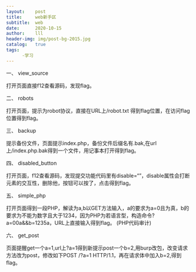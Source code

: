 ```yaml
---
layout:    post
title:     web新手区
subtitle:  web
date:      2020-10-15
author:    lll
header-img: img/post-bg-2015.jpg
catalog:   true
tags:
      -学习
---
```


一、 view_source

  打开页面直接f12查看源码，发现flag。
  
二、 robots

  打开页面，提示为robot协议，直接在URL上/robot.txt 得到flag位置，在访问flag位置得到flag。
  
三、 backup

  提示备份文件，页面提示index.php，备份文件后缀名有.bak,在url上/index.php.bak得到一个文件，用记事本打开得到flag。
 
四、 disabled_button

  打开页面，f12查看源码，发现提交功能代码里有disable=“”，disable属性会打断元素的交互性，删除他，按钮可以按了，点击得到flag。

五、 simple_php

  打开页面得到一段PHP，解读为a,b以GET方法输入，a的要求为a=0且为真，b的要求为不能为数字且大于1234，因为PHP为若语言型，构造命令?a=00a&&b=1235a，URL上直接输入得到flag。
(PHP代码审计)

六、 get_post

  页面提醒get一个a=1,url上?a=1得到新提示post一个b=2,用burp改包，改变请求方法改为post，修改如下POST /?a=1 HTTP/1.1，再在请求体中加入b=2,得到flag。
